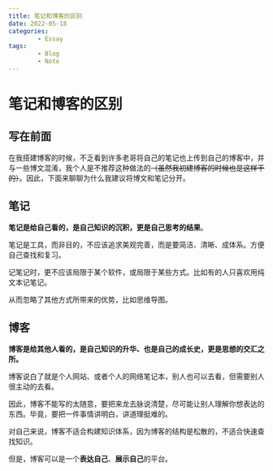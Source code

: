 ```yaml
---
title: 笔记和博客的区别
date: 2022-05-18
categories:
        - Essay
tags:
        - Blog
        - Note
---
```


# 笔记和博客的区别

## 写在前面

在我搭建博客的时候，不乏看到许多老哥将自己的笔记也上传到自己的博客中，并与一些博文混淆，我个人是不推荐这种做法的~~（虽然我初建博客的时候也是这样干的）~~。因此，下面来聊聊为什么我建议将博文和笔记分开。


## 笔记

**笔记是给自己看的，是自己知识的沉积，更是自己思考的结果**。

笔记是工具，而非目的，不应该追求美观完善，而是要简洁、清晰、成体系。方便自己查找和复习。

记笔记时，更不应该局限于某个软件，或局限于某些方式。比如有的人只喜欢用纯文本记笔记。

从而忽略了其他方式所带来的优势，比如思维导图。

## 博客

**博客是给其他人看的，是自己知识的升华、也是自己的成长史，更是思想的交汇之所。**

博客说白了就是个人网站、或者个人的网络笔记本，别人也可以去看，但需要别人很主动的去看。

因此，博客不能写的太随意，要把来龙去脉说清楚，尽可能让别人理解你想表达的东西。毕竟，要把一件事情讲明白，讲道理挺难的。

对自己来说，博客不适合构建知识体系，因为博客的结构是松散的，不适合快速查找知识。

但是，博客可以是一个**表达自己**、**展示自己**的平台。
